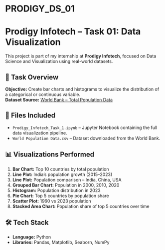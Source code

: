 # PRODIGY_DS_01
# Prodigy Infotech – Task 01: Data Visualization

This project is part of my internship at **Prodigy Infotech**, focused on Data Science and Visualization using real-world datasets.

## 📌 Task Overview

**Objective:** Create bar charts and histograms to visualize the distribution of a categorical or continuous variable.  
**Dataset Source:** [World Bank – Total Population Data](https://data.worldbank.org/indicator/SP.POP.TOTL)

## 📁 Files Included

- `Prodigy_Infotech_Task_1.ipynb` – Jupyter Notebook containing the full data visualization pipeline.
- `World Population Data.csv` – Dataset downloaded from the World Bank.

## 📊 Visualizations Performed

1. **Bar Chart:** Top 10 countries by total population  
2. **Line Plot:** India’s population growth (2015–2023)  
3. **Line Plot:** Population comparison – India, China, USA  
4. **Grouped Bar Chart:** Population in 2000, 2010, 2020  
5. **Histogram:** Population distribution in 2023  
6. **Pie Chart:** Top 5 countries by population share  
7. **Scatter Plot:** 1960 vs 2023 population  
8. **Stacked Area Chart:** Population share of top 5 countries over time

## 🛠️ Tech Stack

- **Language:** Python
- **Libraries:** Pandas, Matplotlib, Seaborn, NumPy

